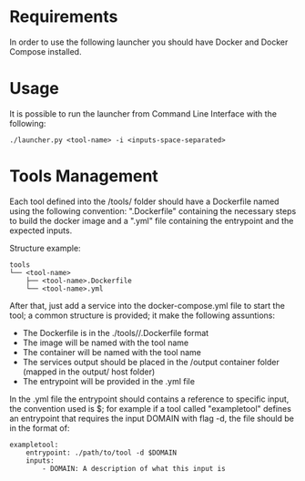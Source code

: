 # Requirements
In order to use the following launcher you should have Docker and Docker Compose installed.

# Usage
It is possible to run the launcher from Command Line Interface with the following:
```
./launcher.py <tool-name> -i <inputs-space-separated>
```

# Tools Management

Each tool defined into the /tools/<tool-name> folder should have a Dockerfile named using the following convention: "<tool-name>.Dockerfile" containing the necessary steps to build the docker image and a "<tool-name>.yml" file containing the entrypoint and the expected inputs.

Structure example:
```
tools
└── <tool-name>
    ├── <tool-name>.Dockerfile
    └── <tool-name>.yml
```

After that, just add a service into the docker-compose.yml file to start the tool; a common structure is provided; it make the following assuntions:
- The Dockerfile is in the ./tools/<tool-name>/<tool-name>.Dockerfile format
- The image will be named with the tool name
- The container will be named with the tool name
- The services output should be placed in the /output container folder (mapped in the output/<tool-name> host folder)
- The entrypoint will be provided in the <tool-name>.yml file

In the <tool-name>.yml file the entrypoint should contains a reference to specific input, the convention used is $<input-key>; for example if a tool called "exampletool" defines an entrypoint that requires the input DOMAIN with flag -d, the file should be in the format of:
```
exampletool:
    entrypoint: ./path/to/tool -d $DOMAIN
    inputs:
        - DOMAIN: A description of what this input is
```
